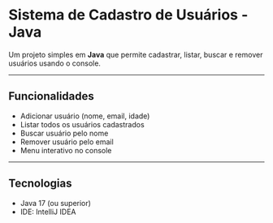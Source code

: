 # Sistema de Cadastro de Usuários - Java

Um projeto simples em **Java** que permite cadastrar, listar, buscar e remover usuários usando o console.

---

## Funcionalidades

- Adicionar usuário (nome, email, idade)
- Listar todos os usuários cadastrados
- Buscar usuário pelo nome
- Remover usuário pelo email
- Menu interativo no console

---

## Tecnologias

- Java 17 (ou superior)
- IDE: IntelliJ IDEA
